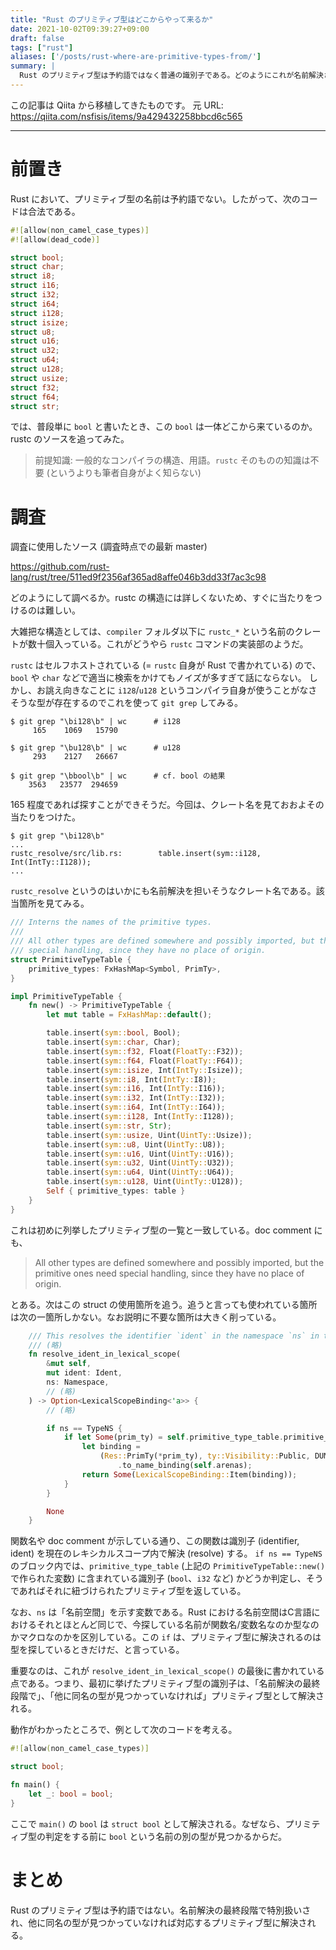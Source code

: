 ```yaml
---
title: "Rust のプリミティブ型はどこからやって来るか"
date: 2021-10-02T09:39:27+09:00
draft: false
tags: ["rust"]
aliases: ['/posts/rust-where-are-primitive-types-from/']
summary: |
  Rust のプリミティブ型は予約語ではなく普通の識別子である。どのようにこれが名前解決されるのかを調べた。
---
```


この記事は Qiita から移植してきたものです。
元 URL: https://qiita.com/nsfisis/items/9a429432258bbcd6c565


-----------------------------------



# 前置き

Rust において、プリミティブ型の名前は予約語でない。したがって、次のコードは合法である。

```rust
#![allow(non_camel_case_types)]
#![allow(dead_code)]

struct bool;
struct char;
struct i8;
struct i16;
struct i32;
struct i64;
struct i128;
struct isize;
struct u8;
struct u16;
struct u32;
struct u64;
struct u128;
struct usize;
struct f32;
struct f64;
struct str;
```

では、普段単に `bool` と書いたとき、この `bool` は一体どこから来ているのか。rustc のソースを追ってみた。

> 前提知識: 一般的なコンパイラの構造、用語。`rustc` そのものの知識は不要 (というよりも筆者自身がよく知らない)

# 調査

調査に使用したソース (調査時点での最新 master)

https://github.com/rust-lang/rust/tree/511ed9f2356af365ad8affe046b3dd33f7ac3c98

どのようにして調べるか。rustc の構造には詳しくないため、すぐに当たりをつけるのは難しい。

大雑把な構造としては、`compiler` フォルダ以下に `rustc_*` という名前のクレートが数十個入っている。これがどうやら `rustc` コマンドの実装部のようだ。

`rustc` はセルフホストされている (= `rustc` 自身が Rust で書かれている) ので、`bool` や `char` などで適当に検索をかけてもノイズが多すぎて話にならない。
しかし、お誂え向きなことに `i128`/`u128` というコンパイラ自身が使うことがなさそうな型が存在するのでこれを使って `git grep` してみる。

```
$ git grep "\bi128\b" | wc      # i128
     165    1069   15790

$ git grep "\bu128\b" | wc      # u128
     293    2127   26667

$ git grep "\bbool\b" | wc      # cf. bool の結果
    3563   23577  294659
```

165 程度であれば探すことができそうだ。今回は、クレート名を見ておおよその当たりをつけた。

```
$ git grep "\bi128\b"
...
rustc_resolve/src/lib.rs:        table.insert(sym::i128, Int(IntTy::I128));
...
```

`rustc_resolve` というのはいかにも名前解決を担いそうなクレート名である。該当箇所を見てみる。

```rust
/// Interns the names of the primitive types.
///
/// All other types are defined somewhere and possibly imported, but the primitive ones need
/// special handling, since they have no place of origin.
struct PrimitiveTypeTable {
    primitive_types: FxHashMap<Symbol, PrimTy>,
}

impl PrimitiveTypeTable {
    fn new() -> PrimitiveTypeTable {
        let mut table = FxHashMap::default();

        table.insert(sym::bool, Bool);
        table.insert(sym::char, Char);
        table.insert(sym::f32, Float(FloatTy::F32));
        table.insert(sym::f64, Float(FloatTy::F64));
        table.insert(sym::isize, Int(IntTy::Isize));
        table.insert(sym::i8, Int(IntTy::I8));
        table.insert(sym::i16, Int(IntTy::I16));
        table.insert(sym::i32, Int(IntTy::I32));
        table.insert(sym::i64, Int(IntTy::I64));
        table.insert(sym::i128, Int(IntTy::I128));
        table.insert(sym::str, Str);
        table.insert(sym::usize, Uint(UintTy::Usize));
        table.insert(sym::u8, Uint(UintTy::U8));
        table.insert(sym::u16, Uint(UintTy::U16));
        table.insert(sym::u32, Uint(UintTy::U32));
        table.insert(sym::u64, Uint(UintTy::U64));
        table.insert(sym::u128, Uint(UintTy::U128));
        Self { primitive_types: table }
    }
}
```

これは初めに列挙したプリミティブ型の一覧と一致している。doc comment にも、

> All other types are defined somewhere and possibly imported, but the primitive ones need special handling, since they have no place of origin.

とある。次はこの struct の使用箇所を追う。追うと言っても使われている箇所は次の一箇所しかない。なお説明に不要な箇所は大きく削っている。

```rust
    /// This resolves the identifier `ident` in the namespace `ns` in the current lexical scope.
    /// (略)
    fn resolve_ident_in_lexical_scope(
        &mut self,
        mut ident: Ident,
        ns: Namespace,
        // (略)
    ) -> Option<LexicalScopeBinding<'a>> {
        // (略)

        if ns == TypeNS {
            if let Some(prim_ty) = self.primitive_type_table.primitive_types.get(&ident.name) {
                let binding =
                    (Res::PrimTy(*prim_ty), ty::Visibility::Public, DUMMY_SP, ExpnId::root())
                        .to_name_binding(self.arenas);
                return Some(LexicalScopeBinding::Item(binding));
            }
        }

        None
    }
```

関数名や doc comment が示している通り、この関数は識別子 (identifier, ident) を現在のレキシカルスコープ内で解決 (resolve) する。
`if ns == TypeNS` のブロック内では、`primitive_type_table` (上記の `PrimitiveTypeTable::new()` で作られた変数) に含まれている識別子 (`bool`、`i32` など) かどうか判定し、そうであればそれに紐づけられたプリミティブ型を返している。

なお、`ns` は「名前空間」を示す変数である。Rust における名前空間はC言語におけるそれとほとんど同じで、今探している名前が関数名/変数名なのか型なのかマクロなのかを区別している。この `if` は、プリミティブ型に解決されるのは型を探しているときだけだ、と言っている。

重要なのは、これが `resolve_ident_in_lexical_scope()` の最後に書かれている点である。つまり、最初に挙げたプリミティブ型の識別子は、「名前解決の最終段階で」、「他に同名の型が見つかっていなければ」プリミティブ型として解決される。

動作がわかったところで、例として次のコードを考える。

```rust
#![allow(non_camel_case_types)]

struct bool;

fn main() {
    let _: bool = bool;
}
```

ここで `main()` の `bool` は `struct bool` として解決される。なぜなら、プリミティブ型の判定をする前に `bool` という名前の別の型が見つかるからだ。


# まとめ

Rust のプリミティブ型は予約語ではない。名前解決の最終段階で特別扱いされ、他に同名の型が見つかっていなければ対応するプリミティブ型に解決される。


